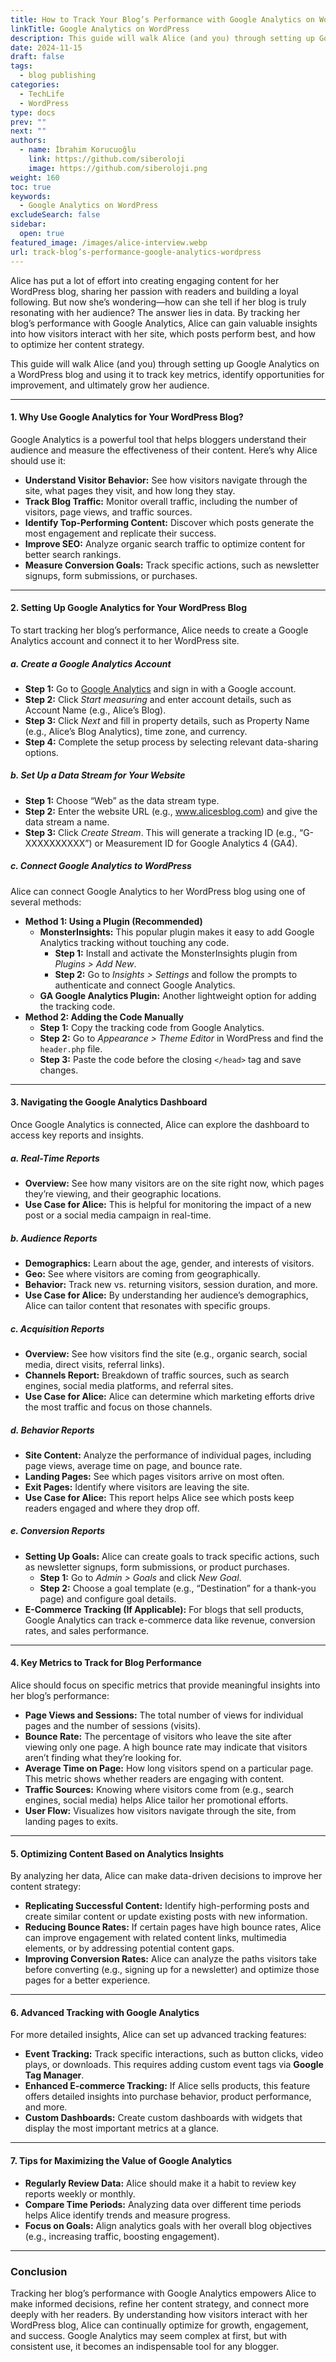 ```yaml
---
title: How to Track Your Blog’s Performance with Google Analytics on WordPress
linkTitle: Google Analytics on WordPress
description: This guide will walk Alice (and you) through setting up Google Analytics on a WordPress blog and using it to track key metrics, identify opportunities for improvement, and ultimately grow her audience.
date: 2024-11-15
draft: false
tags:
  - blog publishing
categories:
  - TechLife
  - WordPress
type: docs
prev: ""
next: ""
authors:
  - name: İbrahim Korucuoğlu
    link: https://github.com/siberoloji
    image: https://github.com/siberoloji.png
weight: 160
toc: true
keywords:
  - Google Analytics on WordPress
excludeSearch: false
sidebar:
  open: true
featured_image: /images/alice-interview.webp
url: track-blog’s-performance-google-analytics-wordpress
---
```

Alice has put a lot of effort into creating engaging content for her WordPress blog, sharing her passion with readers and building a loyal following. But now she’s wondering—how can she tell if her blog is truly resonating with her audience? The answer lies in data. By tracking her blog’s performance with Google Analytics, Alice can gain valuable insights into how visitors interact with her site, which posts perform best, and how to optimize her content strategy.

This guide will walk Alice (and you) through setting up Google Analytics on a WordPress blog and using it to track key metrics, identify opportunities for improvement, and ultimately grow her audience.

---

#### **1. Why Use Google Analytics for Your WordPress Blog?**

Google Analytics is a powerful tool that helps bloggers understand their audience and measure the effectiveness of their content. Here’s why Alice should use it:

- **Understand Visitor Behavior:** See how visitors navigate through the site, what pages they visit, and how long they stay.
- **Track Blog Traffic:** Monitor overall traffic, including the number of visitors, page views, and traffic sources.
- **Identify Top-Performing Content:** Discover which posts generate the most engagement and replicate their success.
- **Improve SEO:** Analyze organic search traffic to optimize content for better search rankings.
- **Measure Conversion Goals:** Track specific actions, such as newsletter signups, form submissions, or purchases.

---

#### **2. Setting Up Google Analytics for Your WordPress Blog**

To start tracking her blog’s performance, Alice needs to create a Google Analytics account and connect it to her WordPress site.

##### **a. Create a Google Analytics Account**

- **Step 1:** Go to [Google Analytics](https://analytics.google.com) and sign in with a Google account.
- **Step 2:** Click *Start measuring* and enter account details, such as Account Name (e.g., Alice’s Blog).
- **Step 3:** Click *Next* and fill in property details, such as Property Name (e.g., Alice’s Blog Analytics), time zone, and currency.
- **Step 4:** Complete the setup process by selecting relevant data-sharing options.

##### **b. Set Up a Data Stream for Your Website**

- **Step 1:** Choose “Web” as the data stream type.
- **Step 2:** Enter the website URL (e.g., www.alicesblog.com) and give the data stream a name.
- **Step 3:** Click *Create Stream*. This will generate a tracking ID (e.g., “G-XXXXXXXXXX”) or Measurement ID for Google Analytics 4 (GA4).

##### **c. Connect Google Analytics to WordPress**

Alice can connect Google Analytics to her WordPress blog using one of several methods:

- **Method 1: Using a Plugin (Recommended)**
  - **MonsterInsights:** This popular plugin makes it easy to add Google Analytics tracking without touching any code.
    - **Step 1:** Install and activate the MonsterInsights plugin from *Plugins > Add New*.
    - **Step 2:** Go to *Insights > Settings* and follow the prompts to authenticate and connect Google Analytics.
  - **GA Google Analytics Plugin:** Another lightweight option for adding the tracking code.
- **Method 2: Adding the Code Manually**
  - **Step 1:** Copy the tracking code from Google Analytics.
  - **Step 2:** Go to *Appearance > Theme Editor* in WordPress and find the `header.php` file.
  - **Step 3:** Paste the code before the closing `</head>` tag and save changes.

---

#### **3. Navigating the Google Analytics Dashboard**

Once Google Analytics is connected, Alice can explore the dashboard to access key reports and insights.

##### **a. Real-Time Reports**

- **Overview:** See how many visitors are on the site right now, which pages they’re viewing, and their geographic locations.
- **Use Case for Alice:** This is helpful for monitoring the impact of a new post or a social media campaign in real-time.

##### **b. Audience Reports**

- **Demographics:** Learn about the age, gender, and interests of visitors.
- **Geo:** See where visitors are coming from geographically.
- **Behavior:** Track new vs. returning visitors, session duration, and more.
- **Use Case for Alice:** By understanding her audience’s demographics, Alice can tailor content that resonates with specific groups.

##### **c. Acquisition Reports**

- **Overview:** See how visitors find the site (e.g., organic search, social media, direct visits, referral links).
- **Channels Report:** Breakdown of traffic sources, such as search engines, social media platforms, and referral sites.
- **Use Case for Alice:** Alice can determine which marketing efforts drive the most traffic and focus on those channels.

##### **d. Behavior Reports**

- **Site Content:** Analyze the performance of individual pages, including page views, average time on page, and bounce rate.
- **Landing Pages:** See which pages visitors arrive on most often.
- **Exit Pages:** Identify where visitors are leaving the site.
- **Use Case for Alice:** This report helps Alice see which posts keep readers engaged and where they drop off.

##### **e. Conversion Reports**

- **Setting Up Goals:** Alice can create goals to track specific actions, such as newsletter signups, form submissions, or product purchases.
  - **Step 1:** Go to *Admin > Goals* and click *New Goal*.
  - **Step 2:** Choose a goal template (e.g., “Destination” for a thank-you page) and configure goal details.
- **E-Commerce Tracking (If Applicable):** For blogs that sell products, Google Analytics can track e-commerce data like revenue, conversion rates, and sales performance.

---

#### **4. Key Metrics to Track for Blog Performance**

Alice should focus on specific metrics that provide meaningful insights into her blog’s performance:

- **Page Views and Sessions:** The total number of views for individual pages and the number of sessions (visits).
- **Bounce Rate:** The percentage of visitors who leave the site after viewing only one page. A high bounce rate may indicate that visitors aren’t finding what they’re looking for.
- **Average Time on Page:** How long visitors spend on a particular page. This metric shows whether readers are engaging with content.
- **Traffic Sources:** Knowing where visitors come from (e.g., search engines, social media) helps Alice tailor her promotional efforts.
- **User Flow:** Visualizes how visitors navigate through the site, from landing pages to exits.

---

#### **5. Optimizing Content Based on Analytics Insights**

By analyzing her data, Alice can make data-driven decisions to improve her content strategy:

- **Replicating Successful Content:** Identify high-performing posts and create similar content or update existing posts with new information.
- **Reducing Bounce Rates:** If certain pages have high bounce rates, Alice can improve engagement with related content links, multimedia elements, or by addressing potential content gaps.
- **Improving Conversion Rates:** Alice can analyze the paths visitors take before converting (e.g., signing up for a newsletter) and optimize those pages for a better experience.

---

#### **6. Advanced Tracking with Google Analytics**

For more detailed insights, Alice can set up advanced tracking features:

- **Event Tracking:** Track specific interactions, such as button clicks, video plays, or downloads. This requires adding custom event tags via **Google Tag Manager**.
- **Enhanced E-commerce Tracking:** If Alice sells products, this feature offers detailed insights into purchase behavior, product performance, and more.
- **Custom Dashboards:** Create custom dashboards with widgets that display the most important metrics at a glance.

---

#### **7. Tips for Maximizing the Value of Google Analytics**

- **Regularly Review Data:** Alice should make it a habit to review key reports weekly or monthly.
- **Compare Time Periods:** Analyzing data over different time periods helps Alice identify trends and measure progress.
- **Focus on Goals:** Align analytics goals with her overall blog objectives (e.g., increasing traffic, boosting engagement).

---

### **Conclusion**

Tracking her blog’s performance with Google Analytics empowers Alice to make informed decisions, refine her content strategy, and connect more deeply with her readers. By understanding how visitors interact with her WordPress blog, Alice can continually optimize for growth, engagement, and success. Google Analytics may seem complex at first, but with consistent use, it becomes an indispensable tool for any blogger.
